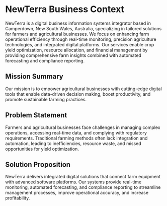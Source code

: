 # NewTerra Business Context
NewTerra is a digital business information systems integrator based in Camperdown, New South Wales, Australia, specializing in tailored solutions for farmers and agricultural businesses. We focus on enhancing farm operational efficiency through real-time monitoring, precision agriculture technologies, and integrated digital platforms. Our services enable crop yield optimization, resource allocation, and financial management by providing comprehensive farm insights combined with automated forecasting and compliance reporting.

## Mission Summary
Our mission is to empower agricultural businesses with cutting-edge digital tools that enable data-driven decision making, boost productivity, and promote sustainable farming practices.
## Problem Statement
Farmers and agricultural businesses face challenges in managing complex operations, accessing real-time data, and complying with regulatory requirements. Traditional farming methods often lack integration and automation, leading to inefficiencies, resource waste, and missed opportunities for yield optimization.
## Solution Proposition
NewTerra delivers integrated digital solutions that connect farm equipment with advanced software platforms. Our systems provide real-time monitoring, automated forecasting, and compliance reporting to streamline management processes, improve operational accuracy, and increase profitability.
